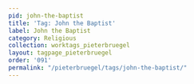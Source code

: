 ```yaml
---
pid: john-the-baptist
title: 'Tag: John the Baptist'
label: John the Baptist
category: Religious
collection: worktags_pieterbruegel
layout: tagpage_pieterbruegel
order: '091'
permalink: "/pieterbruegel/tags/john-the-baptist/"
---
```

